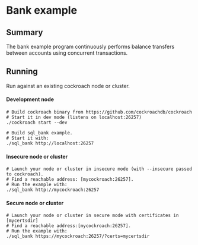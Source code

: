 # Bank example

## Summary

The bank example program continuously performs balance transfers between
accounts using concurrent transactions.

## Running

Run against an existing cockroach node or cluster.

#### Development node
```
# Build cockroach binary from https://github.com/cockroachdb/cockroach
# Start it in dev mode (listens on localhost:26257)
./cockroach start --dev

# Build sql_bank example.
# Start it with:
./sql_bank http://localhost:26257
```

#### Insecure node or cluster
```
# Launch your node or cluster in insecure mode (with --insecure passed to cockroach).
# Find a reachable address: [mycockroach:26257].
# Run the example with:
./sql_bank http://mycockroach:26257
```

#### Secure node or cluster
```
# Launch your node or cluster in secure mode with certificates in [mycertsdir]
# Find a reachable address:[mycockroach:26257].
# Run the example with:
./sql_bank https://mycockroach:26257/?certs=mycertsdir
```
